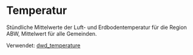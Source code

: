 # Temperatur

Stündliche Mittelwerte der Luft- und Erdbodentemperatur für die Region ABW,
Mittelwert für alle Gemeinden.

Verwendet: [dwd_temperature](../../raw/dwd_temperature/dataset.md)

